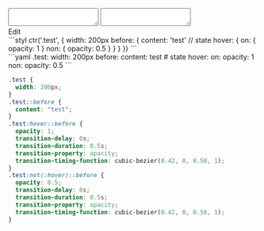 <div data-size="460" class="code-cont" data-example="state-A">
    <div class="code">
        <div class="code-wrap">
            <textarea id="stylus"></textarea>
            <textarea id="css"></textarea>
            <div class="edit-code">
                <span>Edit</span>
            </div>
        </div>
    </div>
</div>


<div data-size="460" data-examples="stylus"></div>
```styl
ctr('.test', {
  width: 200px
  before: {
    content: 'test'
    // state
    hover: {
      on: {
        opacity: 1
      }
      non: {
        opacity: 0.5
      }
    }
  }
})
```

<div data-size="460" data-examples="yaml"></div>
```yaml
.test:
  width: 200px
  before:
    content: test
    # state
    hover:
      on:
        opacity: 1
      non:
        opacity: 0.5
```

```css
.test {
  width: 200px;
}
.test::before {
  content: "test";
}
.test:hover::before {
  opacity: 1;
  transition-delay: 0s;
  transition-duration: 0.5s;
  transition-property: opacity;
  transition-timing-function: cubic-bezier(0.42, 0, 0.58, 1);
}
.test:not(:hover)::before {
  opacity: 0.5;
  transition-delay: 0s;
  transition-duration: 0.5s;
  transition-property: opacity;
  transition-timing-function: cubic-bezier(0.42, 0, 0.58, 1);
}
```
<div class="cf"></div>
